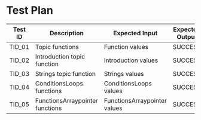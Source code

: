 
# Test Plan

|  Test ID | Description  | Expected Input  | Expected Output  | Actual Output  | Pass/Fail |
|---|---|---|---|---|---|
| TID_01  | Topic functions  | Function values| SUCCESS  |SUCCESS| PASS  |
| TID_02  | Introduction topic function  | Introduction values| SUCCESS  |SUCCESS| PASS  |
| TID_03  | Strings topic function  | Strings values| SUCCESS  |SUCCESS| PASS  |
| TID_04  | ConditionsLoops functions  | ConditionsLoops values| SUCCESS  |SUCCESS| PASS  |
| TID_05  | FunctionsArraypointer functions  | FunctionsArraypointer values| SUCCESS  |SUCCESS| PASS  |
